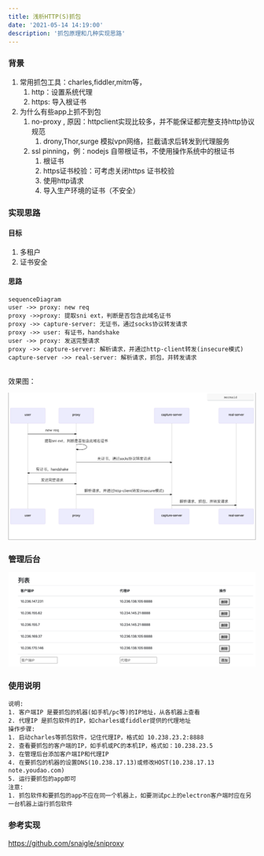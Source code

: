 ```yaml
---
title: 浅析HTTP(S)抓包
date: '2021-05-14 14:19:00'
description: '抓包原理和几种实现思路'
---
```


### 背景

1. 常用抓包工具：charles,fiddler,mitm等，
   1. http：设置系统代理
   2. https:  导入根证书
2. 为什么有些app上抓不到包
   1. no-proxy , 原因：httpclient实现比较多，并不能保证都完整支持http协议规范
      1. drony,Thor,surge 模拟vpn网络，拦截请求后转发到代理服务
   2. ssl pinning，例：nodejs 自带根证书，不使用操作系统中的根证书
      1. 根证书
      2. https证书校验：可考虑关闭https 证书校验
      3. 使用http请求
      4. 导入生产环境的证书（不安全）

### 实现思路

#### 目标

1. 多租户
2. 证书安全

#### 思路

```mermaid
sequenceDiagram
user ->> proxy: new req
proxy ->>proxy: 提取sni ext，判断是否包含此域名证书
proxy ->> capture-server: 无证书，通过socks协议转发请求
proxy ->> user: 有证书，handshake
user ->> proxy: 发送完整请求
proxy ->> capture-server: 解析请求，并通过http-client转发(insecure模式)
capture-server ->> real-server: 解析请求，抓包，并转发请求


```

效果图：

<img src="../assets/images/image-20210514171857844.png" alt="" width="600">

### 管理后台

<img src="../assets/images/image-20210514171653804.png" alt="" width="600">

### 使用说明

```
说明:
1. 客户端IP 是要抓包的机器(如手机/pc等)的IP地址，从各机器上查看
2. 代理IP 是抓包软件的IP，如charles或fiddler提供的代理地址
操作步骤:
1. 启动charles等抓包软件，记住代理IP，格式如 10.238.23.2:8888
2. 查看要抓包的客户端的IP，如手机或PC的本机IP，格式如：10.238.23.5
3. 在管理后台添加客户端IP和代理IP
4. 在要抓包的机器的设置DNS(10.238.17.13)或修改HOST(10.238.17.13 note.youdao.com)
5. 运行要抓包的app即可
注意:
1. 抓包软件和要抓包的app不应在同一个机器上，如要测试pc上的electron客户端时应在另一台机器上运行抓包软件
```

### 参考实现

https://github.com/snaigle/sniproxy